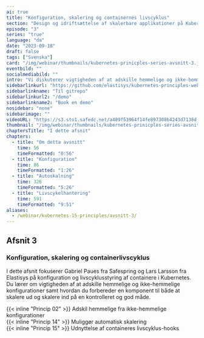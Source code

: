 ```yaml
---
ai: true
title: "Konfiguration, skalering og containernes livscyklus"
section: "Design og idriftsættelse af skalerbare applikationer på Kubernetes"
episode: "3"
series: "true"
language: "da"
date: "2023-09-18"
draft: false
tags: ["Svenska"]
card: "/img/webinar/thumbnails/kubernetes-prinicples-series-avsnitt-3.jpeg"
eventbild: ""
socialmediabild: ""
intro: "Vi diskuterer vigtigheden af at adskille hemmelige og ikke-hemmelige konfigurationer samt hvordan du forbereder en komponent til både at skalere ud og ind på en kontrolleret og god måde."
sidebarlinkurl: "https://github.com/elastisys/kubernetes-principles-webinar-series"
sidebarlinkname: "Til gitrepo"
sidebarlinkurl2: "/demo"
sidebarlinkname2: "Book en demo"
nosidebar: "none"
sidebarimage: ""
videoURL: "https://s3.sto1.safedc.net/a489f53964f14fe897308b4243d7138d:processedvideos/safespring-elastisys_webcast_episode_3/master.m3u8"
thumbnail: "/img/webinar/thumbnails/kubernetes-prinicples-series-avsnitt-3.jpeg"
chaptersTitle: "I dette afsnit"
chapters:
  - title: "Om detta avsnitt"
    time: 56
    timeFormatted: "0:56"
  - title: "Konfiguration"
    time: 86
    timeFormatted: "1:26"
  - title: "Autoskalning"
    time: 326
    timeFormatted: "5:26"
  - title: "Livscykelhantering"
    time: 591
    timeFormatted: "9:51"
aliases:
  - /webinar/kubernetes-15-principles/avsnitt-3/
---
```


## Afsnit 3

### Konfiguration, skalering og containerlivscyklus

I dette afsnit fokuserer Gabriel Paues fra Safespring og Lars Larsson fra Elastisys på konfiguration og livscyklusstyring af containere i Kubernetes. Du lærer om vigtigheden af at adskille hemmelige og ikke-hemmelige konfigurationer samt hvordan du forbereder en komponent til både at skalere ud og skalere ind på en kontrolleret og god måde.

{{< inline "Princip 02" >}} Adskil hemmelige fra ikke-hemmelige konfigurationer  
{{< inline "Princip 14" >}} Muliggør automatisk skalering  
{{< inline "Princip 15" >}} Udnyttelse af containeres livscyklus-hooks
